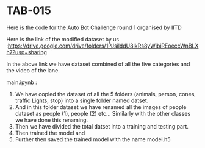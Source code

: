 # TAB-015
Here is the code for the Auto Bot Challenge round 1 organised by IITD

Here is the link of the modified dataset by us  :https://drive.google.com/drive/folders/1PJsilddU8IkRs8yWibiREoeccWnBLXh7?usp=sharing

In the above link we have dataset combined of all the five categories and the video of the lane.

main.ipynb : 
1.  We have copied the dataset of all the 5 folders (animals, person, cones, traffic Lights, stop) into a single folder named datset.
2.  And in this folder dataset we have renamed all the images of people dataset as people (1), people (2) etc... Similarly with the other classes we have done this renaming.
3.  Then we have divided the total datset into a training and testing part. 
4.  Then trained the model and 
5.  Further then saved the trained model with the name model.h5

